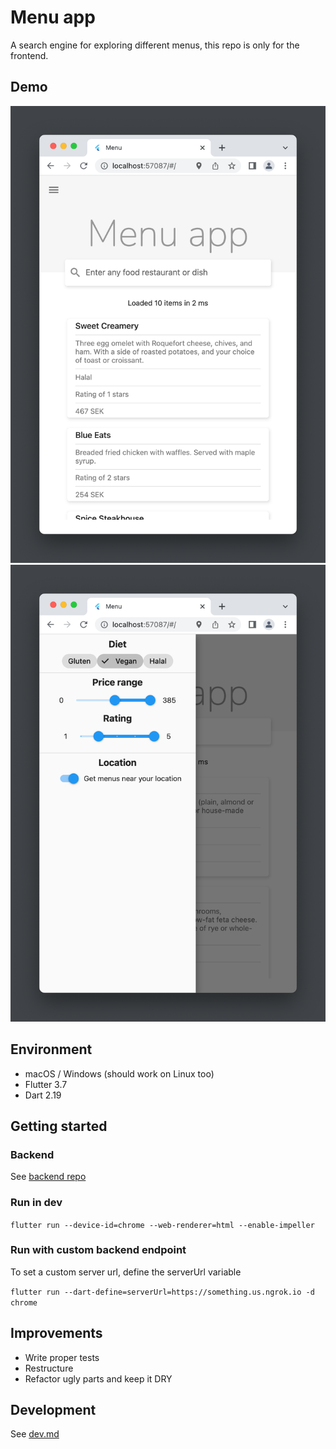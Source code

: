 # Menu app

A search engine for exploring different menus, this repo is only for the frontend.
## Demo

![demo](demo/home.png)
![demo](demo/options.png)

## Environment

- macOS / Windows (should work on Linux too)
- Flutter 3.7
- Dart 2.19

## Getting started

### Backend

See [backend repo](https://url-to-backend-repo)

### Run in dev

`flutter run --device-id=chrome --web-renderer=html --enable-impeller`

### Run with custom backend endpoint

To set a custom server url, define the serverUrl variable

`flutter run --dart-define=serverUrl=https://something.us.ngrok.io -d chrome`

## Improvements

- Write proper tests
- Restructure
- Refactor ugly parts and keep it DRY

## Development

See [dev.md](dev.md)
